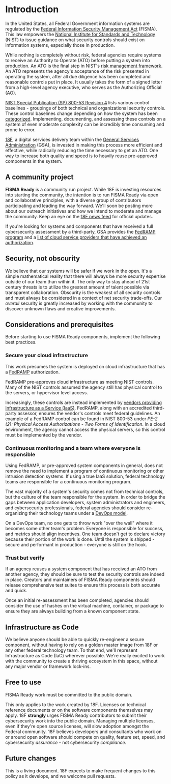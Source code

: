 # Introduction

In the United States, all Federal Government information systems are regulated by the [Federal Information Security Management Act](http://en.wikipedia.org/wiki/Federal_Information_Security_Management_Act_of_2002) (FISMA). This law empowers the [National Institute for Standards and Technology](http://www.nist.gov/) (NIST) to issue guidance on what security controls should exist on information systems, especially those in production.

While nothing is completely without risk, federal agencies require systems to receive an Authority to Operate (ATO) before putting a system into production. An ATO is the final step in NIST's [risk management framework](http://csrc.nist.gov/groups/SMA/fisma/framework.html). An ATO represents the agency's acceptance of the risk presented in operating the system, after all due diligence has been completed and reasonable controls put in place. It usually takes the form of a signed letter from a high-level agency executive, who serves as the Authorizing Official (AO).

[NIST Special Publication (SP) 800-53 Revision 4](http://csrc.nist.gov/groups/SMA/fisma/controls.html) lists various control baselines - groupings of both technical and organizational security controls. These control baselines change depending on how the system has been [categorized](http://csrc.nist.gov/groups/SMA/fisma/categorization.html). Implementing, documenting, and assessing these controls on a system of even moderate complexity can be incredibly time consuming and prone to error.

[18F](https://18F.gsa.gov), a digital services delivery team within the [General Services Administration](http://www.gsa.gov) (GSA), is invested in making this process more efficient and effective, while radically reducing the time necessary to get an ATO. One way to increase both quality and speed is to heavily reuse pre-approved components in the system.

## A community project

**FISMA Ready** is a community run project. While 18F is investing resources into starting the community, the intention is to run FISMA Ready via open and collaborative principles, with a diverse group of contributors participating and leading the way forward. We'll soon be posting more about our outreach initiatives and how we intend to moderate and manage the community. Keep an eye on the [18F news feed](https://18f.gsa.gov/news/) for official updates.

If you're looking for systems and components that have received a full cybersecurity assessment by a third-party, GSA provides the [FedRAMP program](http://cloud.cio.gov/fedramp) and a [list of cloud service providers that have achieved an authorization](http://cloud.cio.gov/fedramp/cloud-systems).

## Security, not obscurity

We believe that our systems will be safer if we work in the open. It's a simple mathematical reality that there will always be more security expertise outside of our team than within it. The only way to stay ahead of 21st century threats is to utilize the greatest amount of talent possible via transparent collaboration. Obscurity is the weakest of all security controls and must always be considered in a context of net security trade-offs. Our _overall_ security is greatly increased by working with the community to discover unknown flaws and creative improvements. 

## Considerations and prerequisites

Before starting to use FISMA Ready components, implement the following best practices.

### Secure your cloud infrastructure

This work presumes the system is deployed on cloud infrastructure that has a [FedRAMP](http://cloud.cio.gov/fedramp) authorization.

FedRAMP pre-approves cloud infrastructure as meeting NIST controls. Many of the NIST controls assumed the agency still has physical control to the servers, or hypervisor level access.

Increasingly, these controls are instead implemented by [vendors providing Infrastructure as a Service (IaaS)](http://cloud.cio.gov/fedramp/cloud-systems). FedRAMP, along with an accredited third-party assessor, ensures the vendor's controls meet federal guidelines. An example of a FedRAMP control can be found in NIST 800-53 under _PE-2 (2): Physical Access Authorizations - Two Forms of Identification_. In a cloud environment, the agency cannot access the physical servers, so this control must be implemented by the vendor.

### Continuous monitoring and a team where everyone is responsible

Using FedRAMP, or pre-approved system components in general, does not remove the need to implement a program of continuous monitoring or other intrusion detection systems. If using a true IaaS solution, federal technology teams are responsible for a continuous monitoring program.

The vast majority of a system's security comes not from technical controls, but the culture of the team responsible for the system. In order to bridge the gaps between application developers, system administrators and engineers, and cybersecurity professionals, federal agencies should consider re-organizing their technology teams under a [DevOps model](http://en.wikipedia.org/wiki/DevOps).

On a DevOps team, no one gets to throw work "over the wall" where it becomes some other team's problem. Everyone is responsible for success, and metrics should align incentives. One team doesn't get to declare victory because their portion of the work is done. Until the system is shipped - secure and performant in production - everyone is still on the hook.

### Trust but verify

If an agency reuses a system component that has received an ATO from another agency, they should be sure to test the security controls are indeed in place. Creators and maintainers of FISMA Ready components should release comprehensive test suites to ensure this process is both accurate and quick.

Once an initial re-assessment has been completed, agencies should consider the use of hashes on the virtual machine, container, or package to ensure they are always building from a known component state.

## Infrastructure as Code

We believe anyone should be able to quickly re-engineer a secure component, without having to rely on a golden master image from 18F or any other federal technology team. To that end, we'll represent Infrastructure as Code (IaC) wherever possible. We're really excited to work with the community to create a thriving ecosystem in this space, without any major vendor or framework lock-ins.

## Free to use

FISMA Ready work must be committed to the public domain.

This only applies to the work created by 18F. Licenses on technical reference documents or on the software components themselves may apply. 18F **strongly** urges FISMA Ready contributors to submit their cybersecurity work into the public domain. Managing multiple licenses, even if they're open source licenses, will slow adoption amongst the Federal community. 18F believes developers and consultants who work on or around open software should compete on quality, feature set, speed, and cybersecurity *assurance* - not cybersecurity *compliance*.

## Future changes

This is a living document. 18F expects to make frequent changes to this policy as it develops, and we welcome pull requests.
